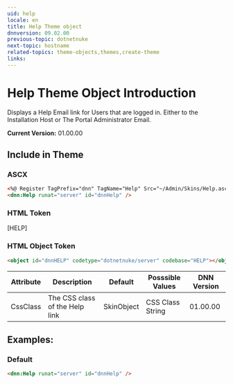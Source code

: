 ```yaml
---
uid: help  
locale: en  
title: Help Theme object  
dnnversion: 09.02.00  
previous-topic: dotnetnuke  
next-topic: hostname  
related-topics: theme-objects,themes,create-theme  
links:  
---
```


# Help Theme Object Introduction  

Displays a Help Email link for Users that are logged in. 
Either to the Installation Host or The Portal Administrator Email. 


**Current Version:** 01.00.00  


## Include in Theme

### ASCX
``` html
<%@ Register TagPrefix="dnn" TagName="Help" Src="~/Admin/Skins/Help.ascx" %>  
<dnn:Help runat="server" id="dnnHelp" />
```

### HTML Token
[HELP]

### HTML Object Token
``` html
<object id="dnnHELP" codetype="dotnetnuke/server" codebase="HELP"></object>
```

| Attribute | Description | Default | Posssible Values | DNN Version |
| --- | --- | --- | --- | --- |
| CssClass | The CSS class of the Help link | SkinObject | CSS Class String | 01.00.00 |





## Examples:

### Default
~~~html
<dnn:Help runat="server" id="dnnHelp" />
~~~

